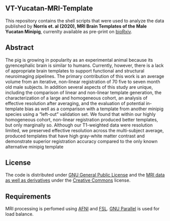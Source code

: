 ## VT-Yucatan-MRI-Template
This repository contains the shell scripts that were used to analyze the data published by **Norris et. al (2020), MRI Brain Templates of the Male Yucatan Minipig**, 
currenlty available as pre-print on [bioRxiv](https://www.biorxiv.org/). 

## Abstract ##
The pig is growing in popularity as an experimental animal because its gyrencephalic brain is similar to humans. 
Currently, however, there is a lack of appropriate brain templates to support functional and structural neuroimaging pipelines. 
The primary contribution of this work is an average volume from an iterative, non-linear registration of 70 five to seven month old male subjects. 
In addition several aspects of this study are unique, including the comparison of linear and non-linear template generation, the characterization 
of a large and homogeneous cohort, an analysis of effective resolution after averaging, and the evaluation of potential in-template bias as well as 
a comparison with a template from another minipig species using a “left-out” validation  set. 
We found that within our highly homogeneous cohort, non-linear registration produced better templates, but only marginally so. 
Although our T1-weighted data were resolution limited, we preserved effective resolution across the multi-subject average, 
produced templates that have high gray-white matter contrast and demonstrate superior registration accuracy compared to the only known alternative minipig template

## License ##
The code is distributed under [GNU General Public License](https://fsf.org/) and the [MRI data as well as derivatives](/lacontelab/VT-Yucatan-MRI-Template/releases) under the [Creative Commons](https://creativecommons.org/licenses/by-nc-sa/3.0/us) license.

## Requirements
MRI processing is perfomed using [AFNI](https://afni.nimh.nih.gov/) and [FSL](https://fsl.fmrib.ox.ac.uk/fsl/fslwiki). [GNU Parallel](https://www.gnu.org/software/parallel/) is used for load balance.
